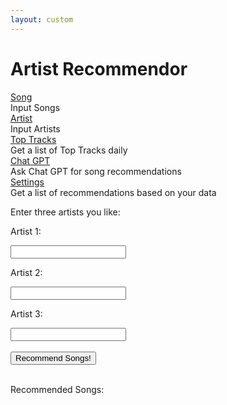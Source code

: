 ```yaml
---
layout: custom
---
```


<style>
  @import url('https://fonts.googleapis.com/css2?family=Dosis&display=swap');
</style>
<html>
<head>
    <title>Artist Recommendor</title>
</head>
<link rel="stylesheet" href="./index.min.css" />
<body>
<h1>Artist Recommendor</h1>


  <div class="as">
        <div class="tooltip">
        <a href="songrecinput.html" class="a1">Song</a>
        <div class="bottom">Input Songs</div>
        </div>
        <div class="tooltip">
        <a href="artist.html" class="a2">Artist</a>
        <div class="bottom">Input Artists</div>
        </div>
        <div class="tooltip">
        <a href="toptracks.html" class="a4">Top Tracks</a>
        <div class="bottom">Get a list of Top Tracks daily</div>
        </div>
        <div class="tooltip">
          <a href="chatgptapi.html" class="a4">Chat GPT</a>
          <div class="bottom">Ask Chat GPT for song recommendations</div>
        </div>
        <div class="tooltip">
        <a href="{{ site.baseurl }}/settings.html" class="a5">Settings</a>
        <div class="bottom">Get a list of recommendations based on your data</div>
        </div>
        <span id="loginStatus"></span>
    </div>

<p>Enter three artists you like:</p>
    <p>Artist 1:</p>
    <input type="text" id="song1">
    <p>Artist 2:</p>
    <input type="text" id="song2">
    <p>Artist 3:</p>
    <input type="text" id="song3">
    <br>
    <br>
    <button onclick="songrec()">Recommend Songs!</button>
    <br>
    <br>
    <p>Recommended Songs:</p>
    <p id="rec"></p>
<!-- Include the JavaScript file -->

<script type="text/javascript" src="{{ site.baseurl }}/cookieCheck.js"></script>
<script>


</script>
</body>
</html>